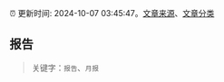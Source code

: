 :alarm_clock: 更新时间: 2024-10-07 03:45:47。[文章来源](/README.md)、[文章分类](/TAGS.md)

## 报告


> 关键字：`报告`、`月报`




